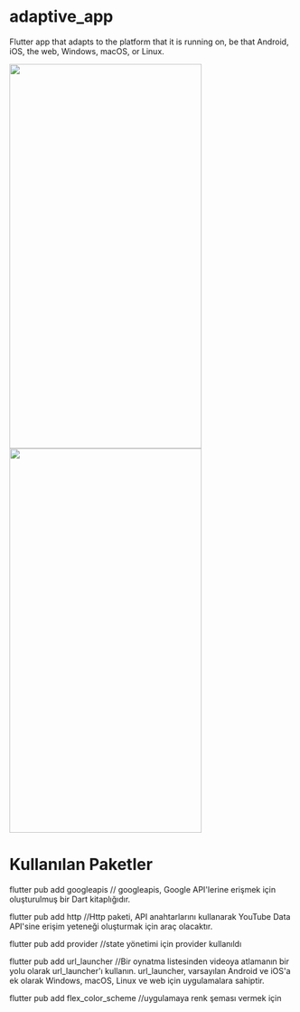 # adaptive_app
  Flutter app that adapts to the platform that it is running on, be that Android, iOS, the web, Windows, macOS, or Linux.
  
  <img src='assets/2.gif'  width="340" height="680">   
  <img src='assets/1.gif'  width="340" height="680">   



# Kullanılan Paketler

flutter pub add googleapis // googleapis, Google API'lerine erişmek için oluşturulmuş bir Dart kitaplığıdır.

flutter pub add http //Http paketi, API anahtarlarını kullanarak YouTube Data API'sine erişim yeteneği oluşturmak için araç olacaktır.

flutter pub add provider //state yönetimi için provider kullanıldı


flutter pub add url_launcher //Bir oynatma listesinden videoya atlamanın bir yolu olarak url_launcher'ı kullanın. url_launcher, varsayılan Android ve iOS'a ek olarak Windows, macOS, Linux ve web için uygulamalara sahiptir.


flutter pub add flex_color_scheme //uygulamaya renk şeması vermek için
